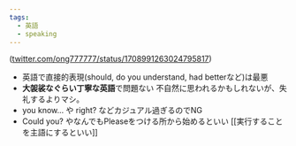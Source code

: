 ```yaml
---
tags:
  - 英語
  - speaking
---
```


([twitter.com/ong777777/status/1708991263024795817](https://twitter.com/ong777777/status/1708991263024795817))

- 英語で直接的表現(should, do you understand, had betterなど)は最悪
- **大袈裟なぐらい丁寧な英語**で問題ない 不自然に思われるかもしれないが、失礼するよりマシ。
- you know... や right? などカジュアル過ぎるのでNG
- Could you? やなんでもPleaseをつける所から始めるといい
[[実行することを主語にするといい]]

